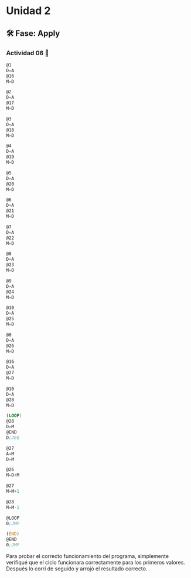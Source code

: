 # Unidad 2


## 🛠 Fase: Apply

### Actividad 06 🐧  
``` asm
@1        
D=A       
@16       
M=D       

@2        
D=A       
@17       
M=D       

@3        
D=A       
@18       
M=D       

@4        
D=A       
@19       
M=D       

@5        
D=A       
@20       
M=D       

@6        
D=A       
@21       
M=D       

@7        
D=A       
@22       
M=D       

@8        
D=A       
@23       
M=D       

@9        
D=A       
@24       
M=D       

@10       
D=A       
@25       
M=D       

@0        
D=A       
@26       
M=D       

@16       
D=A       
@27       
M=D       

@10       
D=A       
@28       
M=D       

(LOOP)    
@28       
D=M       
@END      
D;JEQ     

@27       
A=M       
D=M       

@26       
M=D+M     

@27       
M=M+1     

@28       
M=M-1     

@LOOP     
0;JMP     

(END)     
@END      
0;JMP     
```
Para probar el correcto funcionamiento del programa, simplemente verifiqué que el ciclo funcionara correctamente para los primeros valores. Después lo corrí de seguido y arrojó el resultado correcto.
